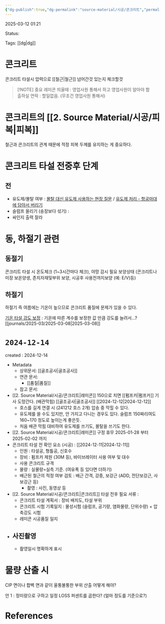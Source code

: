 ```yaml
---
{"dg-publish":true,"dg-permalink":"source-material/시공/콘크리트","permalink":"/source-material/시공/콘크리트/"}
---
```


2025-03-12 01:21

Status: 

Tags: [[dg\|dg]] 

# 콘크리트
콘크리트 타설시 압력으로 [[철근\|철근]] 넘어간것 있는지 체크할것

> [!NOTE] 중요
레미콘 띄울때 : 영업사원 통해서 하고 영업사원이 알아야 함  
출하실 연락 : 할일없음. (무조건 영업사원 통해서)

# 콘크리트의 [[2. Source Material/시공/피복\|피복]] 
철근과 콘크리트의 관계 때문에 적정 피복 두께를 유지하는 게 중요하다.
# 콘크리트 타설 전중후 단계
## 전
- 유도제/몰탈 여부  : [몰탈 대신 유도제 사용하는 현장 질문](https://cafe.naver.com/esip21/35482) / [유도제 처리 - 항공마대에 담아서 버리기](https://cafe.naver.com/esip21/31926) 
- 슬럼프 올리기 (송장보다 섞기)  :
- 싸인지 출력 잘라

# 동, 하절기 관련
## 동절기
콘크리트 타설 시 온도체크 (1~3시간마다 체크), 야망 감시 필요
보양상태 (콘크리트나 미장 보온양생, 존치자재및부위 보양, 시공후 사용전까지보양 (예: E/V)등)  

## 하절기
하절기 즉 여름에는 기온이 높으므로 콘크리트 품질에 문제가 있을 수 있다.

[기온 타설 강도 보정](https://m.blog.naver.com/ggupjil/223211081852?recommendTrackingCode=2) : 기온에 따른 계수를 보정한 값 만큼 강도를 늘려서...?   [[journals/2025-03/2025-03-08\|2025-03-08]] 

# `2024-12-14`
created : 2024-12-14

- Metadata
	- 상위문서: [[골조공사\|골조공사]] 
	- 연관 문서: 
		- [[품질\|품질]] 
	- 참고 문서: 
- [[2. Source Material/시공/콘크리트\|레미콘]] 150으로 치면 [[펌프카\|펌프카]] 기사 도망간다. (배관막힘) [[골조공사\|골조공사]] [[2024-12-12\|2024-12-12]] 
	- 호스를 길게 연결 시 (241212 호스 2개) 압송 중 막힐 수 있다.
	- 유도제를 쓸 수도 있지만, 안 가지고 다니는 경우도 있다. 슬럼프 150짜리여도 160~170 정도로 높이는게 좋은듯.
	- 처음 배관 막힘 대비하여 유도제를 쓰기도, 몰탈을 쓰기도 한다.
- [[2. Source Material/시공/콘크리트\|레미콘]] 구정 휴무 2025-01-28 부터 2025-02-02 까지
- 콘크리트 타설 전 확인 요소 (시공) : [[2024-12-11\|2024-12-11]]
	- 인원 : 타설공, 형틀공, 신호수
	- 장비 : 펌프카 제원 (30M 등), 바이브레이터 사용 여부 및 대수
	- 사용 콘크리트 규격
	- 물량 : 실물량=실측 기준. (여유폭 등 있다면 더하기)
	- 배근된 철근의 적정 여부 검토 : 배근 간격, 강종, 보강근 (ADD, 전단보강근, 사보강근 등)
		- 촬영 : 사진, 동영상 등
- [[2. Source Material/시공/콘크리트\|콘크리트]] 타설 전후 필요 서류 :
	- 콘크리트 타설 계획서 : 장비 배치도, 타설 부위
	- 콘크리트 시험 기록일지 : 물성시험 (슬럼프, 공기량, 염화물량, 단위수량) + 압축강도 시험
	- 레미콘 시공품질 일지
- ## 사진촬영
	- 촬영일시 명확하게 표시

# 물량 산출 시
CIP 면이나 합벽 면과 같이 울퉁불퉁한 부위 산출 어떻게 해야?

안 1 : 정미량으로 구하고 일정 LOSS 퍼센트를 곱한다? (얼마 정도를 기준으로?)

# References